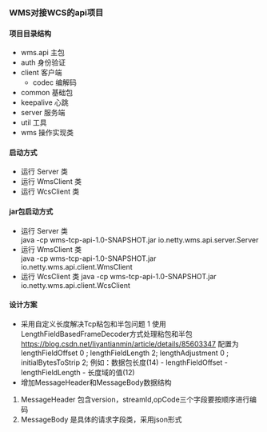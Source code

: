 ### WMS对接WCS的api项目
#### 项目目录结构
- wms.api 主包
 - auth 身份验证
 - client 客户端
   - codec 编解码
 - common 基础包
 - keepalive 心跳
 - server 服务端
 - util 工具
 - wms 操作实现类
 
#### 启动方式
- 运行 Server 类 
- 运行 WmsClient 类
- 运行 WcsClient 类
#### jar包启动方式
- 运行 Server 类     
java -cp wms-tcp-api-1.0-SNAPSHOT.jar io.netty.wms.api.server.Server
- 运行 WmsClient 类  
java -cp wms-tcp-api-1.0-SNAPSHOT.jar io.netty.wms.api.client.WmsClient
- 运行 WcsClient 类
java -cp wms-tcp-api-1.0-SNAPSHOT.jar io.netty.wms.api.client.WcsClient

#### 设计方案
- 采用自定义长度解决Tcp粘包和半包问题
1 使用LengthFieldBasedFrameDecoder方式处理粘包和半包
https://blog.csdn.net/liyantianmin/article/details/85603347
配置为lengthFieldOffset 0 ; lengthFieldLength 2; lengthAdjustment 0 ; initialBytesToStrip 2;
例如：数据包长度(14) - lengthFieldOffset - lengthFieldLength - 长度域的值(12) 
- 增加MessageHeader和MessageBody数据结构
1) MessageHeader 包含version，streamId,opCode三个字段要按顺序进行编码
2) MessageBody 是具体的请求字段类，采用json形式

